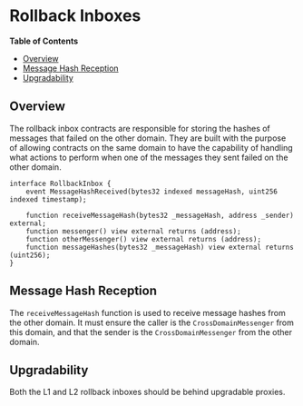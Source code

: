 # Rollback Inboxes

<!-- START doctoc generated TOC please keep comment here to allow auto update -->
<!-- DON'T EDIT THIS SECTION, INSTEAD RE-RUN doctoc TO UPDATE -->
**Table of Contents**

- [Overview](#overview)
- [Message Hash Reception](#message-hash-reception)
- [Upgradability](#upgradability)

<!-- END doctoc generated TOC please keep comment here to allow auto update -->

## Overview

The rollback inbox contracts are responsible for storing the hashes of messages that failed on the other domain. They are built with the purpose of allowing contracts on the same domain to have the capability of handling what actions to perform when one of the messages they sent failed on the other domain.

```solidity
interface RollbackInbox {
    event MessageHashReceived(bytes32 indexed messageHash, uint256 indexed timestamp);

    function receiveMessageHash(bytes32 _messageHash, address _sender) external;
    function messenger() view external returns (address);
    function otherMessenger() view external returns (address);
    function messageHashes(bytes32 _messageHash) view external returns (uint256);
}
```

## Message Hash Reception

The `receiveMessageHash` function is used to receive message hashes from the other domain. It must ensure the caller is the `CrossDomainMessenger` from this domain, and that the sender is the `CrossDomainMessenger` from the other domain.

## Upgradability

Both the L1 and L2 rollback inboxes should be behind upgradable proxies.
